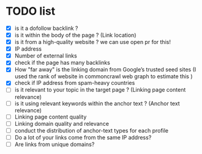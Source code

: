# TODO list
- [x] is it a dofollow backlink ?
- [x] is it within the body of the page ? (Link location)
- [x] is it from a high-quality website ? we can use open pr for this!
- [x] IP address
- [x] Number of external links
- [x] check if the page has many backlinks
- [x] How "far away" is the linking domain from Google’s trusted seed sites (I used the rank of website in commoncrawl web graph to estimate this )
- [x] check if IP address from spam-heavy countries
- [ ] is it relevant to your topic in the target page ? (Linking page content relevance)
- [ ] is it using relevant keywords within the anchor text ? (Anchor text relevance)
- [ ] Linking page content quality
- [ ] Linking domain quality and relevance
- [ ] conduct the distribution of anchor-text types for each profile
- [ ] Do a lot of your links come from the same IP address?
- [ ] Are links from unique domains? 
